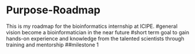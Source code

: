 # Purpose-Roadmap
This is my roadmap for the bioinformatics internship at ICIPE. 
#general vision
become a bioinformatician in the near future
#short term goal
to gain hands-on experience and knowledge from the talented scientists through training and mentorship
##milestone 1
